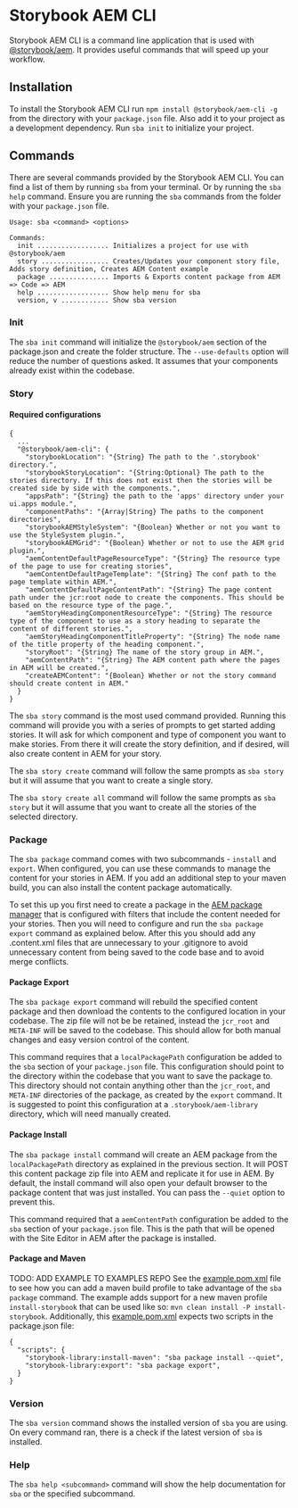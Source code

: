 # Storybook AEM CLI

Storybook AEM CLI is a command line application that is used with [@storybook/aem](https://www.npmjs.com/package/@storybook/aem). It provides useful commands that will speed up your workflow.

## Installation
To install the Storybook AEM CLI run `npm install @storybook/aem-cli -g` from the directory with your `package.json` file. Also add it to your project as a development dependency. Run `sba init` to initialize your project.

## Commands
There are several commands provided by the Storybook AEM CLI. You can find a list of them by running `sba` from your terminal. Or by running the `sba help` command. Ensure you are running the `sba` commands from the folder with your `package.json` file.

```
Usage: sba <command> <options>

Commands:
  init .................. Initializes a project for use with @storybook/aem
  story ................. Creates/Updates your component story file, Adds story definition, Creates AEM Content example
  package ............... Imports & Exports content package from AEM => Code => AEM
  help .................. Show help menu for sba
  version, v ............ Show sba version
```

### Init

The `sba init` command will initialize the `@storybook/aem` section of the package.json and create the folder structure. The `--use-defaults` option will reduce the number of questions asked. It assumes that your components already exist within the codebase.

### Story

#### Required configurations

```
{
  ...
  "@storybook/aem-cli": {
    "storybookLocation": "{String} The path to the '.storybook' directory.",
    "storybookStoryLocation": "{String:Optional} The path to the stories directory. If this does not exist then the stories will be created side by side with the components.",
    "appsPath": "{String} the path to the 'apps' directory under your ui.apps module.",
    "componentPaths": "{Array|String} The paths to the component directories",
    "storybookAEMStyleSystem": "{Boolean} Whether or not you want to use the StyleSystem plugin.",
    "storybookAEMGrid": "{Boolean} Whether or not to use the AEM grid plugin.",
    "aemContentDefaultPageResourceType": "{String} The resource type of the page to use for creating stories",
    "aemContentDefaultPageTemplate": "{String} The conf path to the page template within AEM.",
    "aemContentDefaultPageContentPath": "{String} The page content path under the jcr:root node to create the components. This should be based on the resource type of the page.",
    "aemStoryHeadingComponentResourceType": "{String} The resource type of the component to use as a story heading to separate the content of different stories.",
    "aemStoryHeadingComponentTitleProperty": "{String} The node name of the title property of the heading component.",
    "storyRoot": "{String} The name of the story group in AEM.",
    "aemContentPath": "{String} The AEM content path where the pages in AEM will be created.",
    "createAEMContent": "{Boolean} Whether or not the story command should create content in AEM."
  }
}
```

The `sba story` command is the most used command provided. Running this command will provide you with a series of prompts to get started adding stories. It will ask for which component and type of component you want to make stories. From there it will create the story definition, and if desired, will also create content in AEM for your story.

The `sba story create` command will follow the same prompts as `sba story` but it will assume that you want to create a single story.

The `sba story create all` command will follow the same prompts as `sba story` but it will assume that you want to create all the stories of the selected directory.

### Package
The `sba package` command comes with two subcommands - `install` and `export`. When configured, you can use these commands to manage the content for your stories in AEM. If you add an additional step to your maven build, you can also install the content package automatically.

To set this up you first need to create a package in the [AEM package manager](http://localhost:4502/crx/packmgr/index.jsp) that is configured with filters that include the content needed for your stories. Then you will need to configure and run the `sba package export` command as explained below. After this you should add any .content.xml files that are unnecessary to your .gitignore to avoid unnecessary content from being saved to the code base and to avoid merge conflicts.

#### Package Export

The `sba package export` command will rebuild the specified content package and then download the contents to the configured location in your codebase. The zip file will not be be retained, instead the `jcr_root` and `META-INF` will be saved to the codebase. This should allow for both manual changes and easy version control of the content.

This command requires that a `localPackagePath` configuration be added to the `sba` section of your `package.json` file. This configuration should point to the directory within the codebase that you want to save the package to. This directory should not contain anything other than the `jcr_root`, and `META-INF` directories of the package, as created by the `export` command. It is suggested to point this configuration at a `.storybook/aem-library` directory, which will need manually created.

#### Package Install

The `sba package install` command will create an AEM package from the `localPackagePath` directory as explained in the previous section. It will POST this content package zip file into AEM and replicate it for use in AEM. By default, the install command will also open your default browser to the package content that was just installed. You can pass the `--quiet` option to prevent this.

This command required that a `aemContentPath` configuration be added to the `sba` section of your `package.json` file. This is the path that will be opened with the Site Editor in AEM after the package is installed.

#### Package and Maven
TODO: ADD EXAMPLE TO EXAMPLES REPO
See the [example.pom.xml](https://github.com/icfnext/storybook-aem/tree/master/packages/storybook-aem/example.pom.xml) file to see how you can add a maven build profile to take advantage of the `sba package` command. The example adds support for a new maven profile `install-storybook` that can be used like so: `mvn clean install -P install-storybook`. Additionally, this [example.pom.xml](https://github.com/icfnext/storybook-aem/tree/master/packages/storybook-aem/example.pom.xml) expects two scripts in the package.json file:

```
{
  "scripts": {
    "storybook-library:install-maven": "sba package install --quiet",
    "storybook-library:export": "sba package export",
  }
}
```

### Version
The `sba version` command shows the installed version of `sba` you are using. On every command ran, there is a check if the latest version of `sba` is installed.

### Help
The `sba help <subcommand>` command will show the help documentation for `sba` or the specified subcommand.
